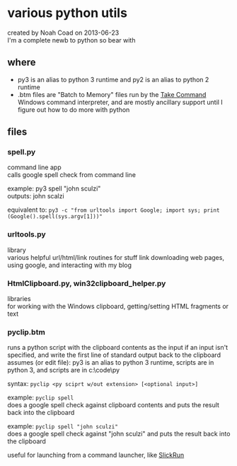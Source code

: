 # various python utils
created by Noah Coad on 2013-06-23  
I'm a complete newb to python so bear with

## where
* py3 is an alias to python 3 runtime and py2 is an alias to python 2 runtime
* .btm files are "Batch to Memory" files run by the [Take Command](http://noahcoad.com/post/293/ultimate-windows-command-prompt-take-command) Windows command interpreter, and are mostly ancillary support until I figure out how to do more with python

## files
### spell.py
command line app  
calls google spell check from command line

example: py3 spell "john sculzi"  
outputs: john scalzi

equivalent to: `py3 -c "from urltools import Google; import sys; print (Google().spell(sys.argv[1]))"`

### urltools.py
library  
various helpful url/html/link routines for stuff link downloading web pages, using google, and interacting with my blog

### HtmlClipboard.py, win32clipboard_helper.py
libraries  
for working with the Windows clipboard, getting/setting HTML fragments or text

### pyclip.btm
runs a python script with the clipboard contents as the input if an input isn't specified, and write the first line of standard output back to the clipboard  
assumes (or edit file): py3 is an alias to python 3 runtime, scripts are in python 3, and scripts are in c:\code\py

syntax: `pyclip <py sciprt w/out extension> [<optional input>]`

example: `pyclip spell`  
does a google spell check against clipboard contents and puts the result back into the clipboard

example: `pyclip spell "john sculzi"`  
does a google spell check against "john sculzi" and puts the result back into the clipboard

useful for launching from a command launcher, like [SlickRun](http://blogs.msdn.com/b/noahc/archive/2006/10/23/slickrun-command-your-pc.aspx)